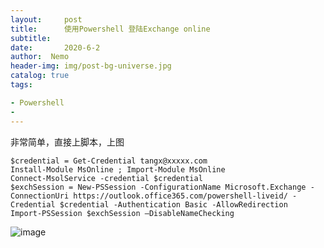 ```yaml
---
layout:     post
title:      使用Powershell 登陆Exchange online
subtitle:  
date:       2020-6-2
author:  Nemo
header-img: img/post-bg-universe.jpg
catalog: true
tags:

- Powershell
- 
---
```


非常简单，直接上脚本，上图

```
$credential = Get-Credential tangx@xxxxx.com
Install-Module MsOnline ; Import-Module MsOnline
Connect-MsolService -credential $credential
$exchSession = New-PSSession -ConfigurationName Microsoft.Exchange -ConnectionUri https://outlook.office365.com/powershell-liveid/ -Credential $credential -Authentication Basic -AllowRedirection
Import-PSSession $exchSession –DisableNameChecking
```

![image](https://cdn.jsdelivr.net/gh/tangx007/tangx007.github.io/img/5cbaf2fcae9df71f68c75f53411cc09f.png)







